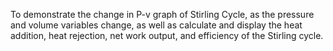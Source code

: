 To demonstrate the change in P-v graph of Stirling Cycle, as the pressure and volume variables change, as well as calculate and display the heat addition, heat rejection, net work output, and efficiency of the Stirling cycle.
